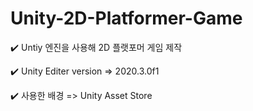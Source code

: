 # Unity-2D-Platformer-Game


✔️ Untiy 엔진을 사용해 2D 플랫포머 게임 제작

✔️ Unity Editer version => 2020.3.0f1

✔️ 사용한 배경 => Unity Asset Store

